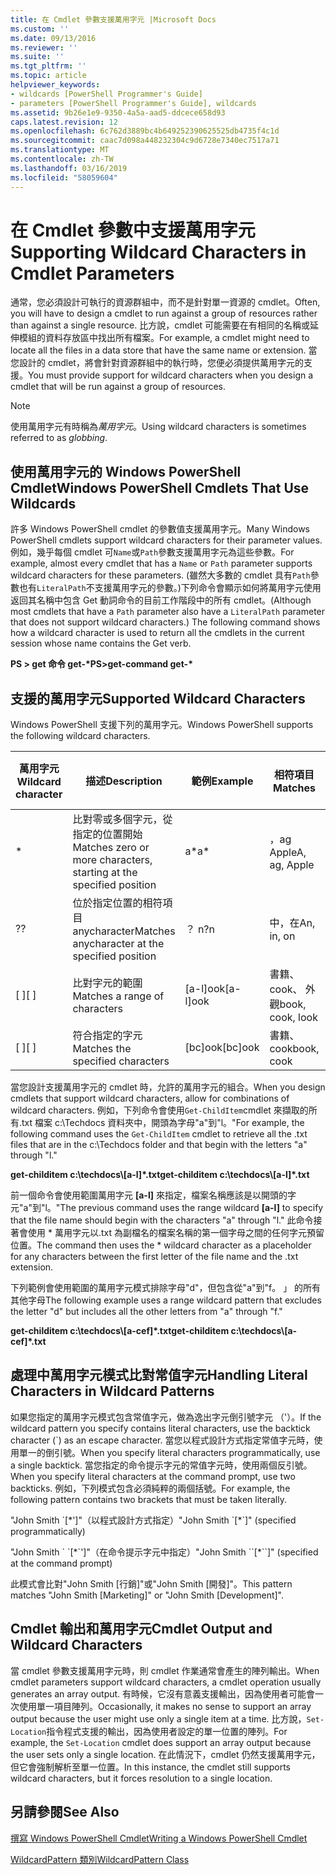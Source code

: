 ```yaml
---
title: 在 Cmdlet 參數支援萬用字元 |Microsoft Docs
ms.custom: ''
ms.date: 09/13/2016
ms.reviewer: ''
ms.suite: ''
ms.tgt_pltfrm: ''
ms.topic: article
helpviewer_keywords:
- wildcards [PowerShell Programmer's Guide]
- parameters [PowerShell Programmer's Guide], wildcards
ms.assetid: 9b26e1e9-9350-4a5a-aad5-ddcece658d93
caps.latest.revision: 12
ms.openlocfilehash: 6c762d3889bc4b649252390625525db4735f4c1d
ms.sourcegitcommit: caac7d098a448232304c9d6728e7340ec7517a71
ms.translationtype: MT
ms.contentlocale: zh-TW
ms.lasthandoff: 03/16/2019
ms.locfileid: "58059604"
---
```

# <a name="supporting-wildcard-characters-in-cmdlet-parameters"></a><span data-ttu-id="1f657-102">在 Cmdlet 參數中支援萬用字元</span><span class="sxs-lookup"><span data-stu-id="1f657-102">Supporting Wildcard Characters in Cmdlet Parameters</span></span>

<span data-ttu-id="1f657-103">通常，您必須設計可執行的資源群組中，而不是針對單一資源的 cmdlet。</span><span class="sxs-lookup"><span data-stu-id="1f657-103">Often, you will have to design a cmdlet to run against a group of resources rather than against a single resource.</span></span> <span data-ttu-id="1f657-104">比方說，cmdlet 可能需要在有相同的名稱或延伸模組的資料存放區中找出所有檔案。</span><span class="sxs-lookup"><span data-stu-id="1f657-104">For example, a cmdlet might need to locate all the files in a data store that have the same name or extension.</span></span> <span data-ttu-id="1f657-105">當您設計的 cmdlet，將會針對資源群組中的執行時，您便必須提供萬用字元的支援。</span><span class="sxs-lookup"><span data-stu-id="1f657-105">You must provide support for wildcard characters when you design a cmdlet that will be run against a group of resources.</span></span>

> [!NOTE]
> <span data-ttu-id="1f657-106">使用萬用字元有時稱為*萬用字元*。</span><span class="sxs-lookup"><span data-stu-id="1f657-106">Using wildcard characters is sometimes referred to as *globbing*.</span></span>

## <a name="windows-powershell-cmdlets-that-use-wildcards"></a><span data-ttu-id="1f657-107">使用萬用字元的 Windows PowerShell Cmdlet</span><span class="sxs-lookup"><span data-stu-id="1f657-107">Windows PowerShell Cmdlets That Use Wildcards</span></span>

 <span data-ttu-id="1f657-108">許多 Windows PowerShell cmdlet 的參數值支援萬用字元。</span><span class="sxs-lookup"><span data-stu-id="1f657-108">Many Windows PowerShell cmdlets support wildcard characters for their parameter values.</span></span> <span data-ttu-id="1f657-109">例如，幾乎每個 cmdlet 可`Name`或`Path`參數支援萬用字元為這些參數。</span><span class="sxs-lookup"><span data-stu-id="1f657-109">For example, almost every cmdlet that has a `Name` or `Path` parameter supports wildcard characters for these parameters.</span></span> <span data-ttu-id="1f657-110">(雖然大多數的 cmdlet 具有`Path`參數也有`LiteralPath`不支援萬用字元的參數。)下列命令會顯示如何將萬用字元使用返回其名稱中包含 Get 動詞命令的目前工作階段中的所有 cmdlet。</span><span class="sxs-lookup"><span data-stu-id="1f657-110">(Although most cmdlets that have a `Path` parameter also have a `LiteralPath` parameter that does not support wildcard characters.) The following command shows how a wildcard character is used to return all the cmdlets in the current session whose name contains the Get verb.</span></span>

 <span data-ttu-id="1f657-111">**PS > get 命令 get-\***</span><span class="sxs-lookup"><span data-stu-id="1f657-111">**PS>get-command get-\***</span></span>

## <a name="supported-wildcard-characters"></a><span data-ttu-id="1f657-112">支援的萬用字元</span><span class="sxs-lookup"><span data-stu-id="1f657-112">Supported Wildcard Characters</span></span>

<span data-ttu-id="1f657-113">Windows PowerShell 支援下列的萬用字元。</span><span class="sxs-lookup"><span data-stu-id="1f657-113">Windows PowerShell supports the following wildcard characters.</span></span>

|<span data-ttu-id="1f657-114">萬用字元</span><span class="sxs-lookup"><span data-stu-id="1f657-114">Wildcard character</span></span>|<span data-ttu-id="1f657-115">描述</span><span class="sxs-lookup"><span data-stu-id="1f657-115">Description</span></span>|<span data-ttu-id="1f657-116">範例</span><span class="sxs-lookup"><span data-stu-id="1f657-116">Example</span></span>|<span data-ttu-id="1f657-117">相符項目</span><span class="sxs-lookup"><span data-stu-id="1f657-117">Matches</span></span>|<span data-ttu-id="1f657-118">不符合</span><span class="sxs-lookup"><span data-stu-id="1f657-118">Does not match</span></span>|
|------------------------|-----------------|-------------|-------------|--------------------|
|*|<span data-ttu-id="1f657-119">比對零或多個字元，從指定的位置開始</span><span class="sxs-lookup"><span data-stu-id="1f657-119">Matches zero or more characters, starting at the specified position</span></span>|<span data-ttu-id="1f657-120">a\*</span><span class="sxs-lookup"><span data-stu-id="1f657-120">a\*</span></span>|<span data-ttu-id="1f657-121">，ag Apple</span><span class="sxs-lookup"><span data-stu-id="1f657-121">A, ag, Apple</span></span>||
|<span data-ttu-id="1f657-122">?</span><span class="sxs-lookup"><span data-stu-id="1f657-122">?</span></span>|<span data-ttu-id="1f657-123">位於指定位置的相符項目 anycharacter</span><span class="sxs-lookup"><span data-stu-id="1f657-123">Matches anycharacter at the specified position</span></span>|<span data-ttu-id="1f657-124">？ n</span><span class="sxs-lookup"><span data-stu-id="1f657-124">?n</span></span>|<span data-ttu-id="1f657-125">中，在</span><span class="sxs-lookup"><span data-stu-id="1f657-125">An, in, on</span></span>|<span data-ttu-id="1f657-126">執行</span><span class="sxs-lookup"><span data-stu-id="1f657-126">ran</span></span>|
|<span data-ttu-id="1f657-127">[ ]</span><span class="sxs-lookup"><span data-stu-id="1f657-127">[ ]</span></span>|<span data-ttu-id="1f657-128">比對字元的範圍</span><span class="sxs-lookup"><span data-stu-id="1f657-128">Matches a range of characters</span></span>|<span data-ttu-id="1f657-129">[a-l]ook</span><span class="sxs-lookup"><span data-stu-id="1f657-129">[a-l]ook</span></span>|<span data-ttu-id="1f657-130">書籍、 cook、 外觀</span><span class="sxs-lookup"><span data-stu-id="1f657-130">book, cook, look</span></span>|<span data-ttu-id="1f657-131">花了</span><span class="sxs-lookup"><span data-stu-id="1f657-131">took</span></span>|
|<span data-ttu-id="1f657-132">[ ]</span><span class="sxs-lookup"><span data-stu-id="1f657-132">[ ]</span></span>|<span data-ttu-id="1f657-133">符合指定的字元</span><span class="sxs-lookup"><span data-stu-id="1f657-133">Matches the specified characters</span></span>|<span data-ttu-id="1f657-134">[bc]ook</span><span class="sxs-lookup"><span data-stu-id="1f657-134">[bc]ook</span></span>|<span data-ttu-id="1f657-135">書籍、 cook</span><span class="sxs-lookup"><span data-stu-id="1f657-135">book, cook</span></span>|<span data-ttu-id="1f657-136">尋找</span><span class="sxs-lookup"><span data-stu-id="1f657-136">look</span></span>|

<span data-ttu-id="1f657-137">當您設計支援萬用字元的 cmdlet 時，允許的萬用字元的組合。</span><span class="sxs-lookup"><span data-stu-id="1f657-137">When you design cmdlets that support wildcard characters, allow for combinations of wildcard characters.</span></span> <span data-ttu-id="1f657-138">例如，下列命令會使用`Get-ChildItem`cmdlet 來擷取的所有.txt 檔案 c:\Techdocs 資料夾中，開頭為字母"a"到"l。"</span><span class="sxs-lookup"><span data-stu-id="1f657-138">For example, the following command uses the `Get-ChildItem` cmdlet to retrieve all the .txt files that are in the c:\Techdocs folder and that begin with the letters "a" through "l."</span></span>

<span data-ttu-id="1f657-139">**get-childitem c:\techdocs\\[a-l]\*.txt**</span><span class="sxs-lookup"><span data-stu-id="1f657-139">**get-childitem c:\techdocs\\[a-l]\*.txt**</span></span>

<span data-ttu-id="1f657-140">前一個命令會使用範圍萬用字元 **[a-l]** 來指定，檔案名稱應該是以開頭的字元"a"到"l。"</span><span class="sxs-lookup"><span data-stu-id="1f657-140">The previous command uses the range wildcard **[a-l]** to specify that the file name should begin with the characters "a" through "l."</span></span> <span data-ttu-id="1f657-141">此命令接著會使用 \* 萬用字元以.txt 為副檔名的檔案名稱的第一個字母之間的任何字元預留位置。</span><span class="sxs-lookup"><span data-stu-id="1f657-141">The command then uses the \* wildcard character as a placeholder for any characters between the first letter of the file name and the .txt extension.</span></span>

<span data-ttu-id="1f657-142">下列範例會使用範圍的萬用字元模式排除字母"d"，但包含從"a"到"f。 」 的所有其他字母</span><span class="sxs-lookup"><span data-stu-id="1f657-142">The following example uses a range wildcard pattern that excludes the letter "d" but includes all the other letters from "a" through "f."</span></span>

<span data-ttu-id="1f657-143">**get-childitem c:\techdocs\\[a-cef]\*.txt**</span><span class="sxs-lookup"><span data-stu-id="1f657-143">**get-childitem c:\techdocs\\[a-cef]\*.txt**</span></span>

## <a name="handling-literal-characters-in-wildcard-patterns"></a><span data-ttu-id="1f657-144">處理中萬用字元模式比對常值字元</span><span class="sxs-lookup"><span data-stu-id="1f657-144">Handling Literal Characters in Wildcard Patterns</span></span>

<span data-ttu-id="1f657-145">如果您指定的萬用字元模式包含常值字元，做為逸出字元倒引號字元 （'）。</span><span class="sxs-lookup"><span data-stu-id="1f657-145">If the wildcard pattern you specify contains literal characters, use the backtick character (\`) as an escape character.</span></span> <span data-ttu-id="1f657-146">當您以程式設計方式指定常值字元時，使用單一的倒引號。</span><span class="sxs-lookup"><span data-stu-id="1f657-146">When you specify literal characters programmatically, use a single backtick.</span></span> <span data-ttu-id="1f657-147">當您指定的命令提示字元的常值字元時，使用兩個反引號。</span><span class="sxs-lookup"><span data-stu-id="1f657-147">When you specify literal characters at the command prompt, use two backticks.</span></span> <span data-ttu-id="1f657-148">例如，下列模式包含必須純粹的兩個括號。</span><span class="sxs-lookup"><span data-stu-id="1f657-148">For example, the following pattern contains two brackets that must be taken literally.</span></span>

<span data-ttu-id="1f657-149">"John Smith \`[\*']"（以程式設計方式指定）</span><span class="sxs-lookup"><span data-stu-id="1f657-149">"John Smith \`[\*\`]" (specified programmatically)</span></span>

<span data-ttu-id="1f657-150">"John Smith \` \`[\*\`']"（在命令提示字元中指定）</span><span class="sxs-lookup"><span data-stu-id="1f657-150">"John Smith \`\`[\*\`\`]"  (specified at the command prompt)</span></span>

<span data-ttu-id="1f657-151">此模式會比對"John Smith [行銷]"或"John Smith [開發]"。</span><span class="sxs-lookup"><span data-stu-id="1f657-151">This pattern matches "John Smith [Marketing]" or "John Smith [Development]".</span></span>

## <a name="cmdlet-output-and-wildcard-characters"></a><span data-ttu-id="1f657-152">Cmdlet 輸出和萬用字元</span><span class="sxs-lookup"><span data-stu-id="1f657-152">Cmdlet Output and Wildcard Characters</span></span>

<span data-ttu-id="1f657-153">當 cmdlet 參數支援萬用字元時，則 cmdlet 作業通常會產生的陣列輸出。</span><span class="sxs-lookup"><span data-stu-id="1f657-153">When cmdlet parameters support wildcard characters, a cmdlet operation usually generates an array output.</span></span> <span data-ttu-id="1f657-154">有時候，它沒有意義支援輸出，因為使用者可能會一次使用單一項目陣列。</span><span class="sxs-lookup"><span data-stu-id="1f657-154">Occasionally, it makes no sense to support an array output because the user might use only a single item at a time.</span></span> <span data-ttu-id="1f657-155">比方說，`Set-Location`指令程式支援的輸出，因為使用者設定的單一位置的陣列。</span><span class="sxs-lookup"><span data-stu-id="1f657-155">For example, the `Set-Location` cmdlet does support an array output because the user sets only a single location.</span></span> <span data-ttu-id="1f657-156">在此情況下，cmdlet 仍然支援萬用字元，但它會強制解析至單一位置。</span><span class="sxs-lookup"><span data-stu-id="1f657-156">In this instance, the cmdlet still supports wildcard characters, but it forces resolution to a single location.</span></span>

## <a name="see-also"></a><span data-ttu-id="1f657-157">另請參閱</span><span class="sxs-lookup"><span data-stu-id="1f657-157">See Also</span></span>

[<span data-ttu-id="1f657-158">撰寫 Windows PowerShell Cmdlet</span><span class="sxs-lookup"><span data-stu-id="1f657-158">Writing a Windows PowerShell Cmdlet</span></span>](./writing-a-windows-powershell-cmdlet.md)

[<span data-ttu-id="1f657-159">WildcardPattern 類別</span><span class="sxs-lookup"><span data-stu-id="1f657-159">WildcardPattern Class</span></span>](/dotnet/api/system.management.automation.wildcardpattern)

